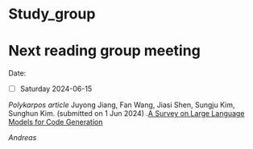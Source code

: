 # Study_group

# Next reading group meeting
Date:
- [ ] Saturday 2024-06-15 

_Polykarpos article_
Juyong Jiang, Fan Wang, Jiasi Shen, Sungju Kim, Sunghun Kim. (submitted on 1 Jun 2024) .[A Survey on Large Language Models for Code Generation](https://arxiv.org/pdf/2406.00515)

_Andreas_
